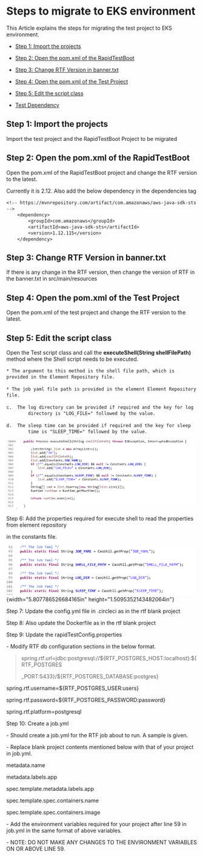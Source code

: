 # Steps to migrate to EKS environment

This Article explains the steps for migrating the test project to EKS environment.

* [Step 1: Import the projects](#import-projects)

* [Step 2: Open the pom.xml of the RapidTestBoot](#edit-pom.xml-rapidtestboot)

* [Step 3: Change RTF Version in banner.txt](#change-rtf-version-banner)

* [Step 4: Open the pom.xml of the Test Project](#edit-test-script-class)

* [Step 5: Edit the script class](#web-location-strategies)

* [Test Dependency](#test-dependency)

## Step 1: Import the projects <a name="import-projects"></a>
Import the test project and the RapidTestBoot Project to be migrated

## Step 2: Open the pom.xml of the RapidTestBoot <a name="edit-pom.xml-rapidtestboot"></a>

Open the pom.xml of the RapidTestBoot project and change the RTF
version to the latest.

Currently it is 2.12. Also add the below dependency in the dependencies
tag

    <!-- https://mvnrepository.com/artifact/com.amazonaws/aws-java-sdk-sts -->
		<dependency>
			<groupId>com.amazonaws</groupId>
			<artifactId>aws-java-sdk-sts</artifactId>
			<version>1.12.115</version>
		</dependency>

## Step 3: Change RTF Version in banner.txt <a name="change-rtf-version-banner"></a>
If there is any change in the RTF version, then change the
version of RTF in the banner.txt in src/main/resources

## Step 4: Open the pom.xml of the Test Project <a name="edit-pom.xml-testproject"></a>
Open the pom.xml of the test project and change the RTF version
to the latest.

## Step 5: Edit the script class <a name="edit-test-script-class"></a>
Open the Test script class and call the **executeShell(String
shellFilePath)** method where the Shell script needs to be executed.

	* The argument to this method is the shell file path, which is provided in the Element Repository file.

	* The job yaml file path is provided in the element Element Repository file.

	c.  The log directory can be provided if required and the key for log
    		directory is "LOG_FILE=" followed by the value.

	d.  The sleep time can be provided if required and the key for sleep
    		time is "SLEEP_TIME=" followed by the value.

![](./images/media/image1.png)

Step 6: Add the properties required for execute shell to read the
properties from element repository

in the constants file.

![](./images/media/image2.png){width="5.807786526684165in"
height="1.5095352143482064in"}

Step 7: Update the config.yml file in .circleci as in the rtf blank
project

Step 8: Also update the Dockerfile as in the rtf blank project

Step 9: Update the rapidTestConfig.properties

\- Modify RTF db configuration sections in the below format.

> spring.rtf.url=jdbc:postgresql://\${RTF_POSTGRES_HOST:localhost}:\${RTF_POSTGRES
>
> \_PORT:5433}/\${RTF_POSTGRES_DATABASE:postgres}

spring.rtf.username=\${RTF_POSTGRES_USER:users}

spring.rtf.password=\${RTF_POSTGRES_PASSWORD:password}

spring.rtf.platform=postgresql

Step 10: Create a job.yml

\- Should create a job.yml for the RTF job about to run. A sample is
given.

\- Replace blank project contents mentioned below with that of your
project in job.yml.

metadata.name

metadata.labels.app

spec.template.metadata.labels.app

spec.template.spec.containers.name

spec.template.spec.containers.image

\- Add the environment variables required for your project after line 59
in job.yml in the same format of above variables.

\- NOTE: DO NOT MAKE ANY CHANGES TO THE ENVIRONMENT VARIABLES ON OR
ABOVE LINE 59.

